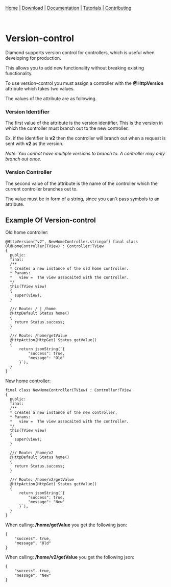 [Home](https://diamondmvc.github.io/Diamond/) | [Download](https://diamondmvc.github.io/Diamond/download) | [Documentation](https://diamondmvc.github.io/Diamond/docs) | [Tutorials](https://diamondmvc.github.io/Diamond/tutorials) | [Contributing](https://diamondmvc.github.io/Diamond/contributing)

<br>

# Version-control

Diamond supports version control for controllers, which is useful when developing for production.

This allows you to add new functionality without breaking existing functionality.

To use version-control you must assign a controller with the **@HttpVersion** attribute which takes two values.

The values of the attribute are as following.

### Version Identifier

The first value of the attribute is the version identifier. This is the version in which the controller must branch out to the new controller.

Ex. if the identifier is **v2** then the controller will branch out when a request is sent with **v2** as the version.

*Note: You cannot have multiple versions to branch to. A controller may only branch out once.*

### Version Controller

The second value of the attribute is the name of the controller which the current controller branches out to.

The value must be in form of a string, since you can't pass symbols to an attribute.

## Example Of Version-control

Old home controller:

```
@HttpVersion("v2", NewHomeController.stringof) final class OldHomeController(TView) : Controller!TView
{
  public:
  final:
  /**
  * Creates a new instance of the old home controller.
  * Params:
  *   view =  The view assocaited with the controller.
  */
  this(TView view)
  {
    super(view);
  }

  /// Route: / | /home
  @HttpDefault Status home()
  {
    return Status.success;
  }
  
  /// Route: /home/getValue
  @HttpAction(HttpGet) Status getValue()
  {
      return jsonString(`{
          "success": true,
          "message": "Old"
      }`);
  }
}
```

New home controller:

```
final class NewHomeController(TView) : Controller!TView
{
  public:
  final:
  /**
  * Creates a new instance of the new controller.
  * Params:
  *   view =  The view assocaited with the controller.
  */
  this(TView view)
  {
    super(view);
  }

  /// Route: /home/v2
  @HttpDefault Status home()
  {
    return Status.success;
  }
  
  /// Route: /home/v2/getValue
  @HttpAction(HttpGet) Status getValue()
  {
      return jsonString(`{
          "success": true,
          "message": "New"
      }`);
  }
}
```

When calling: **/home/getValue** you get the following json:

```
{
    "success". true,
    "message". "Old"
}
```

When calling: **/home/v2/getValue** you get the following json:


```
{
    "success". true,
    "message". "New"
}
```
